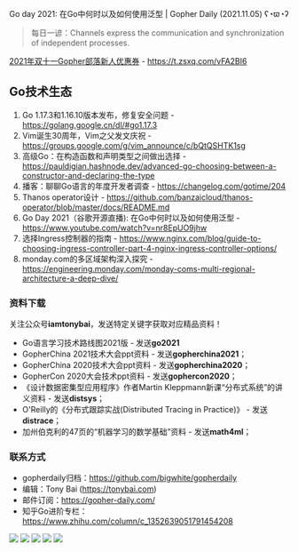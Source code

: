 Go day 2021: 在Go中何时以及如何使用泛型 | Gopher Daily (2021.11.05) ʕ◔ϖ◔ʔ

>每日一谚：Channels express the communication and synchronization of independent processes.

[2021年双十一Gopher部落新人优惠券](https://t.zsxq.com/vFA2BI6) - https://t.zsxq.com/vFA2BI6

## Go技术生态

1. Go 1.17.3和1.16.10版本发布，修复安全问题 - https://golang.google.cn/dl/#go1.17.3
2. Vim诞生30周年，Vim之父发文庆祝 - https://groups.google.com/g/vim_announce/c/bQtQSHTK1sg
3. 高级Go：在构造函数和声明类型之间做出选择 - https://pauldigian.hashnode.dev/advanced-go-choosing-between-a-constructor-and-declaring-the-type
4. 播客：聊聊Go语言的年度开发者调查 - https://changelog.com/gotime/204
5. Thanos operator设计 - https://github.com/banzaicloud/thanos-operator/blob/master/docs/README.md
6. Go Day 2021（谷歌开源直播): 在Go中何时以及如何使用泛型 - https://www.youtube.com/watch?v=nr8EpUO9jhw
7. 选择Ingress控制器的指南 - https://www.nginx.com/blog/guide-to-choosing-ingress-controller-part-4-nginx-ingress-controller-options/
8. monday.com的多区域架构深入探究 - https://engineering.monday.com/monday-coms-multi-regional-architecture-a-deep-dive/

### 资料下载

关注公众号**iamtonybai**，发送特定关键字获取对应精品资料！

* Go语言学习技术路线图2021版 - 发送**go2021**
* GopherChina 2021技术大会ppt资料 - 发送**gopherchina2021**；
* GopherChina 2020技术大会ppt资料 - 发送**gopherchina2020**；
* GopherCon 2020大会技术ppt资料 - 发送**gophercon2020**；
* 《设计数据密集型应用程序》作者Martin Kleppmann新课“分布式系统”的讲义资料 - 发送**distsys**；
* O'Reilly的《分布式跟踪实战(Distributed Tracing in Practice)》 - 发送**distrace**；
* 加州伯克利的47页的“机器学习的数学基础”资料 - 发送**math4ml**；

### 联系方式

* gopherdaily归档：https://github.com/bigwhite/gopherdaily
* 编辑：Tony Bai (https://tonybai.com)
* 邮件订阅：https://gopher-daily.com/
* 知乎Go进阶专栏：https://www.zhihu.com/column/c_1352639051791454208

![](https://mmbiz.qpic.cn/mmbiz_png/cH6WzfQ94mb54jsFJZ3Knmz8obUsf3PBShthmdSw5E01TcYmUReGkj0BWpxHak1HlnlzHvLmKax53YSGr7aNlA/0?wx_fmt=png)
![](https://mmbiz.qpic.cn/mmbiz_jpg/cH6WzfQ94mb54jsFJZ3Knmz8obUsf3PBDKyzaL44T9g1YiaYeujWa3QRrVC21SnO9h9qc2ia6ibyicc6LUdnD0ibymw/0?wx_fmt=jpeg)
![](https://mmbiz.qpic.cn/mmbiz_jpg/cH6WzfQ94mb54jsFJZ3Knmz8obUsf3PBVkLTWauQTKuwBfDjBzRvcPibRvN9xPCZyPDuz4oalon271El1nVHQNA/0?wx_fmt=jpeg)
![](https://mmbiz.qpic.cn/mmbiz_png/cH6WzfQ94mb54jsFJZ3Knmz8obUsf3PBIMyZScLjHJSVL4jnaGBSFYZNhRQEwdUoGsAISHfVKfCHhWPic8yY0Ow/0?wx_fmt=png)
![](https://mmbiz.qpic.cn/mmbiz_png/cH6WzfQ94mb54jsFJZ3Knmz8obUsf3PBrSoqeMvoWCticN2cpU64fJ0FYQdXJhP7ia7WRh8628uOAsQYeE2NibRRw/0?wx_fmt=png)


